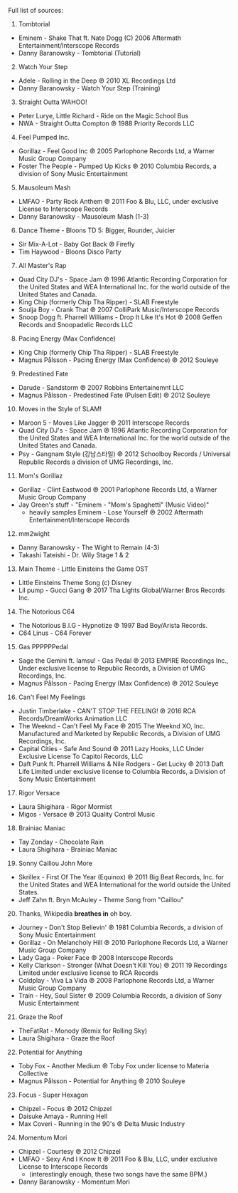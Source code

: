 Full list of sources:
1. Tombtorial
- Eminem - Shake That ft. Nate Dogg (C) 2006 Aftermath Entertainment/Interscope Records
- Danny Baranowsky - Tombtorial (Tutorial)
2. Watch Your Step
- Adele - Rolling in the Deep ℗ 2010 XL Recordings Ltd
- Danny Baranowsky - Watch Your Step (Training)
3. Straight Outta WAHOO!
- Peter Lurye, Little Richard - Ride on the Magic School Bus
- NWA - Straight Outta Compton ℗ 1988 Priority Records LLC
4. Feel Pumped Inc.
- Gorillaz - Feel Good Inc ℗ 2005 Parlophone Records Ltd, a Warner Music Group Company
- Foster The People - Pumped Up Kicks ℗ 2010 Columbia Records, a division of Sony Music Entertainment
5. Mausoleum Mash
- LMFAO - Party Rock Anthem ℗ 2011 Foo & Blu, LLC, under exclusive License to Interscope Records
- Danny Baranowsky - Mausoleum Mash (1-3)
6. Dance Theme - Bloons TD 5: Bigger, Rounder, Juicier
- Sir Mix-A-Lot - Baby Got Back ℗ Firefly
- Tim Haywood - Bloons Disco Party
7. All Master's Rap
- Quad City DJ's - Space Jam ℗ 1996 Atlantic Recording Corporation for the United States and WEA International Inc. for the world outside of the United States and Canada.
- King Chip (formerly Chip Tha Ripper) - SLAB Freestyle
- Soulja Boy - Crank That ℗ 2007 ColliPark Music/Interscope Records
- Snoop Dogg ft. Pharrell Williams - Drop It Like It's Hot ℗ 2008 Geffen Records and Snoopadelic Records LLC
8. Pacing Energy (Max Confidence)
- King Chip (formerly Chip Tha Ripper) - SLAB Freestyle
- Magnus Pålsson - Pacing Energy (Max Confidence) ℗ 2012 Souleye
9. Predestined Fate
- Darude - Sandstorm ℗ 2007 Robbins Entertainemnt LLC
- Magnus Pålsson - Predestined Fate (Pulsen Edit) ℗ 2012 Souleye
10. Moves in the Style of SLAM!
- Maroon 5 - Moves Like Jagger ℗ 2011 Interscope Records
- Quad City DJ's - Space Jam ℗ 1996 Atlantic Recording Corporation for the United States and WEA International Inc. for the world outside of the United States and Canada.
- Psy - Gangnam Style (강남스타일) ℗ 2012 Schoolboy Records / Universal Republic Records a division of UMG Recordings, Inc.
11. Mom's Gorillaz
- Gorillaz - Clint Eastwood ℗ 2001 Parlophone Records Ltd, a Warner Music Group Company
- Jay Green's stuff - "Eminem - "Mom's Spaghetti" (Music Video)"
    - heavily samples Eminem - Lose Yourself ℗ 2002 Aftermath Entertainment/Interscope Records
12. mm2wight
- Danny Baranowsky - The Wight to Remain (4-3)
- Takashi Tateishi - Dr. Wily Stage 1 & 2
13. Main Theme - Little Einsteins the Game OST
- Little Einsteins Theme Song (c) Disney
- Lil pump - Gucci Gang ℗ 2017 Tha Lights Global/Warner Bros Records Inc.
14. The Notorious C64
- The Notorious B.I.G - Hypnotize ℗ 1997 Bad Boy/Arista Records.
- C64 Linus - C64 Forever
15. Gas PPPPPPedal
- Sage the Gemini ft. Iamsu! - Gas Pedal ℗ 2013 EMPIRE Recordings Inc., Under exclusive license to Republic Records, a Division of UMG Recordings, Inc.
- Magnus Pålsson - Pacing Energy (Max Confidence) ℗ 2012 Souleye
16. Can't Feel My Feelings
- Justin Timberlake - CAN'T STOP THE FEELING! ℗ 2016 RCA Records/DreamWorks Animation LLC
- The Weeknd - Can't Feel My Face ℗ 2015 The Weeknd XO, Inc. Manufactured and Marketed by Republic Records, a Division of UMG Recordings, Inc.
- Capital Cities - Safe And Sound ℗ 2011 Lazy Hooks, LLC Under Exclusive License To Capitol Records, LLC
- Daft Punk ft. Pharrell Williams & Nile Rodgers - Get Lucky ℗ 2013 Daft Life Limited under exclusive license to Columbia Records, a Division of Sony Music Entertainment
17. Rigor Versace
- Laura Shigihara - Rigor Mormist
- Migos - Versace ℗ 2013 Quality Control Music
18. Brainiac Maniac
- Tay Zonday - Chocolate Rain
- Laura Shigihara - Brainiac Maniac
19. Sonny Caillou John More
- Skrillex - First Of The Year (Equinox) ℗ 2011 Big Beat Records, Inc. for the United States and WEA International for the world outside the United States.
- Jeff Zahn ft. Bryn McAuley - Theme Song from "Caillou"
20. Thanks, Wikipedia
**breathes in** oh boy.
- Journey - Don't Stop Believin' ℗ 1981 Columbia Records, a division of Sony Music Entertainment
- Gorillaz - On Melancholy Hill ℗ 2010 Parlophone Records Ltd, a Warner Music Group Company
- Lady Gaga - Poker Face ℗ 2008 Interscope Records
- Kelly Clarkson - Stronger (What Doesn't Kill You) ℗ 2011 19 Recordings Limited under exclusive license to RCA Records
- Coldplay - Viva La Vida ℗ 2008 Parlophone Records Ltd, a Warner Music Group Company
- Train - Hey, Soul Sister ℗ 2009 Columbia Records, a division of Sony Music Entertainment
21. Graze the Roof
- TheFatRat - Monody (Remix for Rolling Sky)
- Laura Shigihara - Graze the Roof
22. Potential for Anything
- Toby Fox - Another Medium ℗ Toby Fox under license to Materia Collective
- Magnus Pålsson - Potential for Anything ℗ 2010 Souleye
23. Focus - Super Hexagon
- Chipzel - Focus ℗ 2012 Chipzel
- Daisuke Amaya - Running Hell
- Max Coveri - Running in the 90's ℗ Delta Music Industry
24. Momentum Mori
- Chipzel - Courtesy ℗ 2012 Chipzel
- LMFAO - Sexy And I Know It ℗ 2011 Foo & Blu, LLC, under exclusive License to Interscope Records
    - (interestingly enough, these two songs have the same BPM.)
- Danny Baranowsky - Momentum Mori
